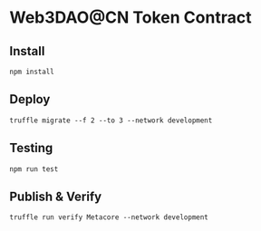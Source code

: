 # Web3DAO@CN Token Contract

## Install
```
npm install
```

## Deploy
```
truffle migrate --f 2 --to 3 --network development  
```

## Testing
```
npm run test
```

## Publish & Verify
```
truffle run verify Metacore --network development
```
